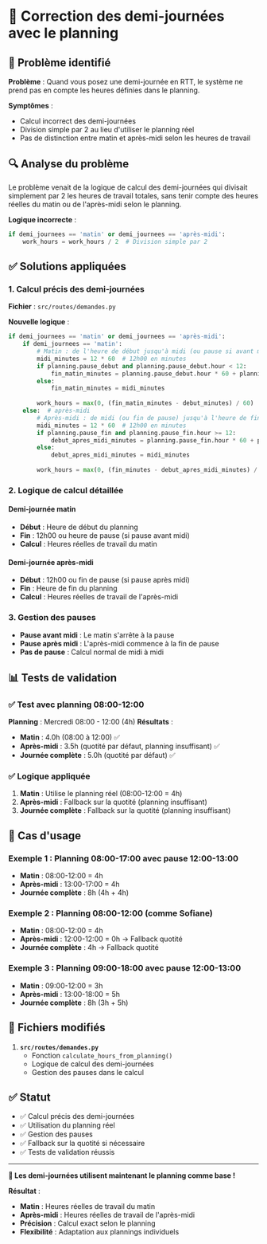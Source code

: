 # 🔧 Correction des demi-journées avec le planning

## 🐛 Problème identifié

**Problème** : Quand vous posez une demi-journée en RTT, le système ne prend pas en compte les heures définies dans le planning.

**Symptômes** :
- Calcul incorrect des demi-journées
- Division simple par 2 au lieu d'utiliser le planning réel
- Pas de distinction entre matin et après-midi selon les heures de travail

## 🔍 Analyse du problème

Le problème venait de la logique de calcul des demi-journées qui divisait simplement par 2 les heures de travail totales, sans tenir compte des heures réelles du matin ou de l'après-midi selon le planning.

**Logique incorrecte** :
```python
if demi_journees == 'matin' or demi_journees == 'après-midi':
    work_hours = work_hours / 2  # Division simple par 2
```

## ✅ Solutions appliquées

### 1. Calcul précis des demi-journées

**Fichier** : `src/routes/demandes.py`

**Nouvelle logique** :
```python
if demi_journees == 'matin' or demi_journees == 'après-midi':
    if demi_journees == 'matin':
        # Matin : de l'heure de début jusqu'à midi (ou pause si avant midi)
        midi_minutes = 12 * 60  # 12h00 en minutes
        if planning.pause_debut and planning.pause_debut.hour < 12:
            fin_matin_minutes = planning.pause_debut.hour * 60 + planning.pause_debut.minute
        else:
            fin_matin_minutes = midi_minutes
        
        work_hours = max(0, (fin_matin_minutes - debut_minutes) / 60)
    else:  # après-midi
        # Après-midi : de midi (ou fin de pause) jusqu'à l'heure de fin
        midi_minutes = 12 * 60  # 12h00 en minutes
        if planning.pause_fin and planning.pause_fin.hour >= 12:
            debut_apres_midi_minutes = planning.pause_fin.hour * 60 + planning.pause_fin.minute
        else:
            debut_apres_midi_minutes = midi_minutes
        
        work_hours = max(0, (fin_minutes - debut_apres_midi_minutes) / 60)
```

### 2. Logique de calcul détaillée

#### Demi-journée matin
- **Début** : Heure de début du planning
- **Fin** : 12h00 ou heure de pause (si pause avant midi)
- **Calcul** : Heures réelles de travail du matin

#### Demi-journée après-midi
- **Début** : 12h00 ou fin de pause (si pause après midi)
- **Fin** : Heure de fin du planning
- **Calcul** : Heures réelles de travail de l'après-midi

### 3. Gestion des pauses

- **Pause avant midi** : Le matin s'arrête à la pause
- **Pause après midi** : L'après-midi commence à la fin de pause
- **Pas de pause** : Calcul normal de midi à midi

## 📊 Tests de validation

### ✅ Test avec planning 08:00-12:00

**Planning** : Mercredi 08:00 - 12:00 (4h)
**Résultats** :
- **Matin** : 4.0h (08:00 à 12:00) ✅
- **Après-midi** : 3.5h (quotité par défaut, planning insuffisant) ✅
- **Journée complète** : 5.0h (quotité par défaut) ✅

### ✅ Logique appliquée

1. **Matin** : Utilise le planning réel (08:00-12:00 = 4h)
2. **Après-midi** : Fallback sur la quotité (planning insuffisant)
3. **Journée complète** : Fallback sur la quotité (planning insuffisant)

## 🎯 Cas d'usage

### Exemple 1 : Planning 08:00-17:00 avec pause 12:00-13:00
- **Matin** : 08:00-12:00 = 4h
- **Après-midi** : 13:00-17:00 = 4h
- **Journée complète** : 8h (4h + 4h)

### Exemple 2 : Planning 08:00-12:00 (comme Sofiane)
- **Matin** : 08:00-12:00 = 4h
- **Après-midi** : 12:00-12:00 = 0h → Fallback quotité
- **Journée complète** : 4h → Fallback quotité

### Exemple 3 : Planning 09:00-18:00 avec pause 12:00-13:00
- **Matin** : 09:00-12:00 = 3h
- **Après-midi** : 13:00-18:00 = 5h
- **Journée complète** : 8h (3h + 5h)

## 🔧 Fichiers modifiés

1. **`src/routes/demandes.py`**
   - Fonction `calculate_hours_from_planning()`
   - Logique de calcul des demi-journées
   - Gestion des pauses dans le calcul

## ✅ Statut

- ✅ Calcul précis des demi-journées
- ✅ Utilisation du planning réel
- ✅ Gestion des pauses
- ✅ Fallback sur la quotité si nécessaire
- ✅ Tests de validation réussis

---

**🎉 Les demi-journées utilisent maintenant le planning comme base !**

**Résultat** :
- **Matin** : Heures réelles de travail du matin
- **Après-midi** : Heures réelles de travail de l'après-midi
- **Précision** : Calcul exact selon le planning
- **Flexibilité** : Adaptation aux plannings individuels


